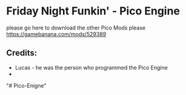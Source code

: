 # Friday Night Funkin' - Pico Engine
please go here to download the other Pico Mods please https://gamebanana.com/mods/529389

## Credits:
* Lucas - he was the person who programmed the Pico Engine
* 
"# Pico-Enigne" 
